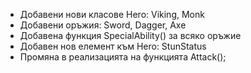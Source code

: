 - Добавени нови класове Hero: Viking, Monk
- Добавени оръжия: Sword, Dagger, Axe
- Добавена функция SpecialAbility() за всяко оръжие
- Добавен нов елемент към Hero: StunStatus
- Промяна в реализацията на функцията Attack();
